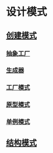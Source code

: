 # 设计模式
## [创建模式](./creational/creational.md)
### [抽象工厂](./creational/abstract_factory/abstract_factory.md)
### [生成器](./creational/builder/builder.md)
### [工厂模式](creational/factory_pattern/factory_method.md)
### [原型模式](./creational/prototype/prototype.md)
### [单例模式](./creational/singleton/singleton.md)
## [结构模式](./structural/structural.md)